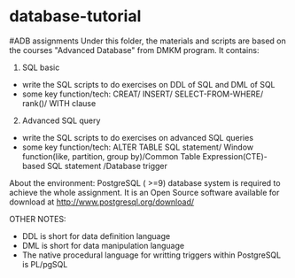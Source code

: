 # database-tutorial
#ADB assignments
Under this folder, the materials and scripts are based on the courses "Advanced Database" from DMKM program.
It contains:
1. SQL basic
  - write the SQL scripts to do exercises on DDL of SQL and DML of SQL
  - some key function/tech: CREAT/ INSERT/ SELECT-FROM-WHERE/ rank()/ WITH clause
2. Advanced SQL query
  - write the SQL scripts to do exercises on advanced SQL queries
  - some key function/tech: ALTER TABLE SQL statement/ Window function(like, partition, group by)/Common Table Expression(CTE)-based SQL statement /Database trigger

About the environment:
PostgreSQL ( >=9) database system is required to achieve the whole assignment. It is an Open Source software available for download at http://www.postgresql.org/download/


OTHER NOTES:
- DDL is short for data definition language
- DML is short for data manipulation language
- The native procedural language for writting triggers within PostgreSQL is PL/pgSQL

